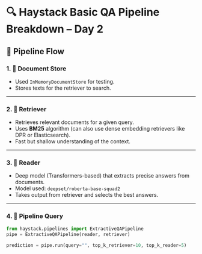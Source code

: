 
# 🔍 Haystack Basic QA Pipeline Breakdown – Day 2

## 🔄 Pipeline Flow

### 1. 📄 Document Store

- Used `InMemoryDocumentStore` for testing.
- Stores texts for the retriever to search.

---

### 2. 🔎 Retriever

- Retrieves relevant documents for a given query.
- Uses **BM25** algorithm (can also use dense embedding retrievers like DPR or Elasticsearch).
- Fast but shallow understanding of the context.

---

### 3. 📖 Reader

- Deep model (Transformers-based) that extracts precise answers from documents.
- Model used: `deepset/roberta-base-squad2`
- Takes output from retriever and selects the best answers.

---

### 4. 💬 Pipeline Query

```python
from haystack.pipelines import ExtractiveQAPipeline
pipe = ExtractiveQAPipeline(reader, retriever)

prediction = pipe.run(query="", top_k_retriever=10, top_k_reader=5)

